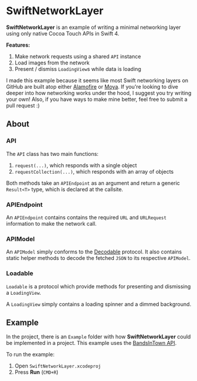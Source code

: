 # SwiftNetworkLayer

**SwiftNetworkLayer** is an example of writing a minimal networking layer using only native Cocoa Touch APIs in Swift 4.

**Features:**

1. Make network requests using a shared `API` instance  
2. Load images from the network  
3. Present / dismiss `LoadingView`s while data is loading

I made this example because it seems like most Swift networking layers on GitHub are built atop either [Alamofire](https://github.com/Alamofire/Alamofire) or [Moya](https://github.com/Moya/Moya). If you're looking to dive deeper into how networking works under the hood, I suggest you try writing your own! Also, if you have ways to make mine better, feel free to submit a pull request :) 

## About
### API

The `API` class has two main functions:

1. `request(...)`, which responds with a single object
2. `requestCollection(...)`, which responds with an array of objects

Both methods take an `APIEndpoint` as an argument and return a generic `Result<T>` type, which is declared at the callsite.

### APIEndpoint
An `APIEndpoint` contains contains the required `URL` and `URLRequest` information to make the network call.

### APIModel
An `APIModel` simply conforms to the [Decodable](https://developer.apple.com/documentation/swift/decodable) protocol. It also contains static helper methods to decode the fetched `JSON` to its respective `APIModel`.

### Loadable
`Loadable` is a protocol which provide methods for presenting and dismissing a `LoadingView`.  

A `LoadingView` simply contains a loading spinner and a dimmed background. 

## Example

In the project, there is an `Example` folder with how **SwiftNetworkLayer** could be implemented in a project. This example uses the [BandsInTown API](https://app.swaggerhub.com/apis/Bandsintown/PublicAPI/3.0.0). 

To run the example: 

1. Open `SwiftNetworkLayer.xcodeproj`
2. Press **Run** (`CMD+R`)